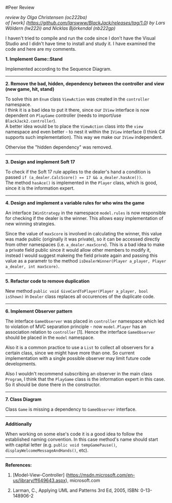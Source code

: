 #Peer Review

_review by Olga Christensen (oc222ba)_   
_of [work] (https://github.com/larswww/BlackJack/releases/tag/1.0) 
by Lars Wöldern	(lw222i) and Nicklas Björkendal (nb222gp)_


I haven't tried to compile and run the code since I don't have the Visual Studio and I didn't have time to install and study it. I have examined the code and here are my comments.

__1. Implement Game::Stand__

Implemented according to the Sequence Diagram.


***
__2. Remove the bad, hidden, dependency between the controller and view (new game, hit, stand)__

To solve this an `Enum` class `ViewAction` was created in the `controller` namespace.  
I think it is a bad idea to put it there, since our `IView` interface is now dependent on `PlayGame` controller (needs to import/use `BlackJack2.controller`).  
A better idea would be to place the `ViewAction` class into the `view` namespace and even better - to nest it within the `IView` interface (I think C# supports such implementation). This way we make our `IView` independent.  

Othervise the "hidden dependency" was removed.




***
__3. Design and implement Soft 17__

To check if the Soft 17 rule applies to the dealer's hand a condition is passed `if (a_dealer.CalcScore() == 17 && a_dealer.hasAce())`.  
The method `hasAce()` is implemented in the `Player` class, which is good, since it is the information expert.  

***
__4. Design and implement a variable rules for who wins the game__

An interface `IWinStrategy` in the namespace `model.rules` is now responsible for checking if the dealer is the winner. This allows easy implementation of new winning strategies.  

Since the value of `maxScore` is involved in calculating the winner, this value was made public (originally it was private), so it  can be accessed directly from other namespaces  (i.e. `a_dealer.maxScore`). This is a bad idea to make a private field public since it would allow other members to modify it, instead I would suggest makeing the field private again and passing this value as a parametr to the method `isDealerWinner(Player a_player, Player a_dealer, int maxScore)`.



***
__5. Refactor code to remove duplication__

New method `public void GiveCardToPlayer(Player a_player, bool isShown)` in `Dealer` class replaces all occurences of the duplicate code.  



***
__6. Implement Observer pattern__ 

The interface `GameObserver` was placed in `controller` namespace which led to violation of MVC separation principle - now `model.Player` has an association relation to `controller` [1]. Hence the interface `GameObserver` should be placed in the `model` namespace.  

Also it is a common practice to use a `List` to collect all observers for a certain class, since we might have more than one. So current implementation with a single possible observer may limit future code developments.  

Also I wouldn't recommend subscribing an observer in the main class `Program`, I think that the `PlayGame` class is the information expert in this case. So it should be done there in the constructor.  

***
__7. Class Diagram__

Class `Game` is missing a dependency to `GameObserver` interface.



***
__Additionally__

When working on some else's code it is a good idea to follow the established naming convention. In this case method's name should start with capital letter (e.g. `public void tempGamePause()`, `displayWelcomeMessageAndHands()`, etc).






***
__References:__

1. [Model-View-Controller] (https://msdn.microsoft.com/en-us/library/ff649643.aspx), microsoft.com

2. Larman, C., Applying UML and Patterns 3rd Ed, 2005, ISBN: 0-13-148906-2

